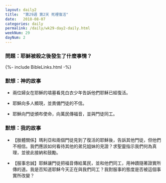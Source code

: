 ```yaml
---
layout: daily2
title:  "第29週 第2天 死裡復活"
date:   2018-08-07
categories: daily
permalink: /daily/wk29-day2-daily.html
weekNum: 29
dayNum: 2
---
```


### 問題：耶穌被殺之後發生了什麼事情？

{%- include BibleLinks.html -%}

### 默想：神的故事 
+ 兩位婦女在耶穌的墳墓看見白衣少年告訴他們耶穌已經復活。

+ 耶穌向多人顯現，並責備門徒的不信。

+ 耶穌向門徒頒布使命，向萬民傳福音，並與門徒同工。

### 默想：我的故事
+ 【肢體關係】瑪利亞和兩個門徒見到了復活的耶穌後，告訴其他門徒，但他們不相信。我們應該如何看待其他的弟兄姐妹的見證？求聖靈指示我們何為真理，並彼此接納和鼓勵。

+ 【服事忠誠】耶穌讓門徒把福音傳給萬民，並和他們同工，用神蹟隨著證實所傳的道。我是否知道耶穌今天正在與我們同工？我對服事的態度是否被這個事實所改變？
